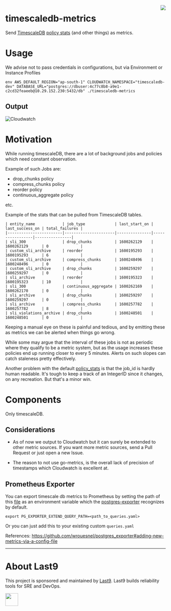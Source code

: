 <a href="https://last9.io"><img src="https://last9.github.io/assets/last9-github-badge.svg" align="right" /></a>

# timescaledb-metrics

Send [TimescaleDB](https://github.com/timescale/timescaledb)
[policy stats](https://docs.timescale.com/latest/api#timescaledb_information-policy_stats)
(and other things) as metrics.

# Usage

We advise not to pass credentials in configurations, but via Environment or
Instance Profiles

`env AWS_DEFAULT_REGION="ap-south-1" CLOUDWATCH_NAMESPACE="timescaledb-dev" DATABASE_URL="postgres://dbuser:4c77c8b8-a9e1-c2cd32feaeeb@10.29.152.230:5432/db" ./timescaledb-metrics`

## Output

![Cloudwatch](cloudwatch.png)

# Motivation

While running timescaleDB, there are a lot of background jobs and policies which
need constant observation.

Example of such Jobs are:

- drop_chunks policy
- compress_chunks policy
- reorder policy
- continuous_aggregate policy

etc.

Example of the stats that can be pulled from TimescaleDB tables.

```
| entity_name            | job_type             | last_start_on | last_success_on | total_failures |
|------------------------|----------------------|---------------|-----------------|----------------|
| sli_300                | drop_chunks          | 1600262129    | 1600262129      | 0              |
| custom_sli_archive     | reorder              | 1600195293    | 1600195293      | 6              |
| custom_sli_archive     | compress_chunks      | 1600248496    | 1600248496      | 0              |
| custom_sli_archive     | drop_chunks          | 1600259297    | 1600259297      | 0              |
| sli_archive            | reorder              | 1600195323    | 1600195323      | 10             |
| sli_300                | continuous_aggregate | 1600262169    | 1600262170      | 0              |
| sli_archive            | drop_chunks          | 1600259297    | 1600259297      | 0              |
| sli_archive            | compress_chunks      | 1600257782    | 1600257782      | 8              |
| sli_violations_archive | drop_chunks          | 1600248501    | 1600248501      | 0              |
```

Keeping a manual eye on these is painful and tedious, and by emitting these as
metrics we can be alerted when things go wrong.

While some may argue that the interval of these jobs is not as periodic where
they qualify to be a metric system, but as the usage increases these policies
end up running closer to every 5 minutes. Alerts on such slopes can catch
staleness pretty effectively.

Another problem with the default
[policy_stats](https://docs.timescale.com/latest/api#timescaledb_information-policy_stats)
is that the job_id is hardly human readable. It's tough to keep a track of an
IntegerID since it changes, on any recreation. But that's a minor win.

# Components

Only timescaleDB.

## Considerations

- As of now we output to Cloudwatch but it can surely be extended to other
  metric sources. If you want more metric sources, send a Pull Request or just
  open a new Issue.

- The reason to not use go-metrics, is the overall lack of precision of
  timestamps which Cloudwatch is excellent at.

## Prometheus Exporter

You can export timescale db metrics to Prometheus by setting the path of this
[file](./postgres_exporter/queries.yaml) as an environment variable which the
[postgres-exporter](https://github.com/wrouesnel/postgres_exporter) recognizes
by default.

`export PG_EXPORTER_EXTEND_QUERY_PATH=<path_to_queries.yaml>`

Or you can just add this to your existing custom `queries.yaml`

References:
https://github.com/wrouesnel/postgres_exporter#adding-new-metrics-via-a-config-file

---

# About Last9 

This project is sponsored and maintained by [Last9](https://last9.io). Last9 builds reliability tools for SRE and DevOps.

<a href="https://last9.io"><img src="https://last9.github.io/assets/email-logo-green.png" alt="" loading="lazy" height="40px" /></a>
